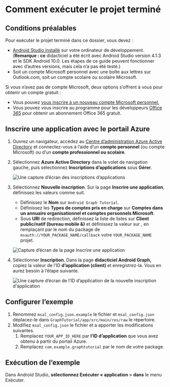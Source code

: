 # <a name="how-to-run-the-completed-project"></a>Comment exécuter le projet terminé

## <a name="prerequisites"></a>Conditions préalables

Pour exécuter le projet terminé dans ce dossier, vous devez :

- [Android Studio installé](https://developer.android.com/studio/) sur votre ordinateur de développement. (**Remarque : ce** didacticiel a été écrit avec Android Studio version 4.1.3 et le SDK Android 10.0. Les étapes de ce guide peuvent fonctionner avec d’autres versions, mais cela n’a pas été testé.)
- Soit un compte Microsoft personnel avec une boîte aux lettres sur Outlook.com, soit un compte scolaire ou scolaire Microsoft.

Si vous n’avez pas de compte Microsoft, deux options s’offrent à vous pour obtenir un compte gratuit :

- Vous pouvez [vous inscrire à un nouveau compte Microsoft personnel.](https://signup.live.com/signup?wa=wsignin1.0&rpsnv=12&ct=1454618383&rver=6.4.6456.0&wp=MBI_SSL_SHARED&wreply=https://mail.live.com/default.aspx&id=64855&cbcxt=mai&bk=1454618383&uiflavor=web&uaid=b213a65b4fdc484382b6622b3ecaa547&mkt=E-US&lc=1033&lic=1)
- Vous pouvez vous inscrire au programme pour les développeurs [Office 365](https://developer.microsoft.com/office/dev-program) pour obtenir un abonnement Office 365 gratuit.

## <a name="register-an-application-with-the-azure-portal"></a>Inscrire une application avec le portail Azure

1. Ouvrez un navigateur, accédez au [Centre d’administration Azure Active Directory](https://aad.portal.azure.com) et connectez-vous à l’aide d’un **compte personnel** (ou compte Microsoft) ou d’un **compte professionnel ou scolaire**.

1. Sélectionnez **Azure Active Directory** dans le volet de navigation gauche, puis sélectionnez **Inscriptions d’applications** sous **Gérer**.

    ![Une capture d’écran des inscriptions d’applications ](../tutorial/images/aad-portal-app-registrations.png)

1. Sélectionnez **Nouvelle inscription**. Sur la page **Inscrire une application**, définissez les valeurs comme suit.

    - Définissez le **Nom** sur `Android Graph Tutorial`.
    - Définissez les **Types de comptes pris en charge** sur **Comptes dans un annuaire organisationnel et comptes personnels Microsoft**.
    - Sous **URI** de redirection, définissez la liste de listes sur **Client public/natif (bureau mobile &)** et définissez la valeur sur , en remplaçant par le nom du package de `msauth://YOUR_PACKAGE_NAME/callback` votre `YOUR_PACKAGE_NAME` projet.

    ![Capture d’écran de la page Inscrire une application](../tutorial/images/aad-register-an-app.png)

1. Sélectionner **Inscription**. Dans la page **didacticiel Android Graph,** copiez la valeur de l’ID **d’application (client)** et enregistrez-la. Vous en aurez besoin à l’étape suivante.

    ![Une capture d’écran de l’ID d’application de la nouvelle inscription d'application](../tutorial/images/aad-application-id.png)

## <a name="configure-the-sample"></a>Configurer l’exemple

1. Renommez `msal_config.json.example` le fichier et `msal_config.json` déplacez-le dans `GraphTutorial/app/src/main/res/raw` le répertoire.
1. Modifiez `msal_config.json` le fichier et a apporter les modifications suivantes.
    1. Remplacez `YOUR_APP_ID_HERE` par **l’ID d’application** que vous avez obtenu à partir du portail Azure.
    1. Remplacez `com.example.graphtutorial` par le nom de votre package.

## <a name="run-the-sample"></a>Exécution de l’exemple

Dans Android Studio, **sélectionnez Exécuter « application** » **dans** le menu Exécuter.
